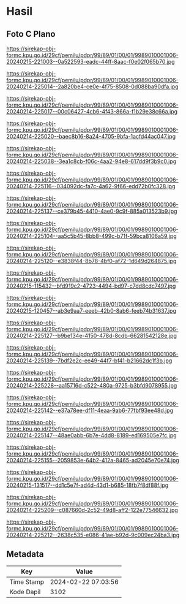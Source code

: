 # Hasil

## Foto C Plano

https://sirekap-obj-formc.kpu.go.id/29cf/pemilu/pdpr/99/89/01/00/01/9989010001006-20240215-221003--0a522593-eadc-44ff-8aac-f0e02f065b70.jpg

https://sirekap-obj-formc.kpu.go.id/29cf/pemilu/pdpr/99/89/01/00/01/9989010001006-20240214-225014--2a820be4-ce0e-4f75-8508-0d088ba90dfa.jpg

https://sirekap-obj-formc.kpu.go.id/29cf/pemilu/pdpr/99/89/01/00/01/9989010001006-20240214-225017--00c06427-4cb6-4f43-866a-f1b29e38c66a.jpg

https://sirekap-obj-formc.kpu.go.id/29cf/pemilu/pdpr/99/89/01/00/01/9989010001006-20240214-225020--baec8b16-8a24-4705-9bfa-1acfd44ac047.jpg

https://sirekap-obj-formc.kpu.go.id/29cf/pemilu/pdpr/99/89/01/00/01/9989010001006-20240214-225038--3ea1c8cb-f06c-4aa2-94e8-617dd9f3b9c0.jpg

https://sirekap-obj-formc.kpu.go.id/29cf/pemilu/pdpr/99/89/01/00/01/9989010001006-20240214-225116--034092dc-fa7c-4a62-9f66-edd72b0fc328.jpg

https://sirekap-obj-formc.kpu.go.id/29cf/pemilu/pdpr/99/89/01/00/01/9989010001006-20240214-225137--ce379b45-4410-4ae0-9c9f-885a013523b9.jpg

https://sirekap-obj-formc.kpu.go.id/29cf/pemilu/pdpr/99/89/01/00/01/9989010001006-20240214-225104--aa5c5b45-8bb8-499c-b71f-59bca8106a59.jpg

https://sirekap-obj-formc.kpu.go.id/29cf/pemilu/pdpr/99/89/01/00/01/9989010001006-20240214-225120--e3838f44-8b78-4bf0-af72-1d649d264875.jpg

https://sirekap-obj-formc.kpu.go.id/29cf/pemilu/pdpr/99/89/01/00/01/9989010001006-20240215-115432--bfd919c2-4723-4494-bd97-c7dd8cdc7497.jpg

https://sirekap-obj-formc.kpu.go.id/29cf/pemilu/pdpr/99/89/01/00/01/9989010001006-20240215-120457--ab3e9aa7-eeeb-42b0-8ab6-feeb74b31637.jpg

https://sirekap-obj-formc.kpu.go.id/29cf/pemilu/pdpr/99/89/01/00/01/9989010001006-20240214-225127--b9be134e-4150-478d-8cdb-66281542128e.jpg

https://sirekap-obj-formc.kpu.go.id/29cf/pemilu/pdpr/99/89/01/00/01/9989010001006-20240214-225139--7bdf2e2c-ee49-44f7-bf41-b21662dc1f3b.jpg

https://sirekap-obj-formc.kpu.go.id/29cf/pemilu/pdpr/99/89/01/00/01/9989010001006-20240214-225228--aa15716d-c522-480a-9725-b3bfd9078955.jpg

https://sirekap-obj-formc.kpu.go.id/29cf/pemilu/pdpr/99/89/01/00/01/9989010001006-20240214-225142--e37a78ee-df11-4eaa-9ab6-77fbf93ee48d.jpg

https://sirekap-obj-formc.kpu.go.id/29cf/pemilu/pdpr/99/89/01/00/01/9989010001006-20240214-225147--48ae0abb-6b7e-4dd8-8189-ed169505e7fc.jpg

https://sirekap-obj-formc.kpu.go.id/29cf/pemilu/pdpr/99/89/01/00/01/9989010001006-20240214-225155--2059853e-64b2-412a-8465-ad2045e70e74.jpg

https://sirekap-obj-formc.kpu.go.id/29cf/pemilu/pdpr/99/89/01/00/01/9989010001006-20240215-131517--dd1c5e7f-ad4d-43d1-b685-18fb7f8df88f.jpg

https://sirekap-obj-formc.kpu.go.id/29cf/pemilu/pdpr/99/89/01/00/01/9989010001006-20240214-225209--c087660d-2c52-49d8-aff2-122e77546632.jpg

https://sirekap-obj-formc.kpu.go.id/29cf/pemilu/pdpr/99/89/01/00/01/9989010001006-20240214-225212--2638c535-e086-41ae-b92d-9c009ec24ba3.jpg


## Metadata

| Key        | Value               |
| ---------- | ------------------- |
| Time Stamp | 2024-02-22 07:03:56 |
| Kode Dapil | 3102                |



